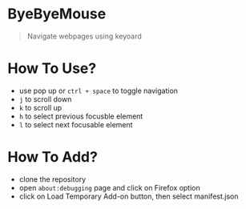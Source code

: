 # ByeByeMouse
> Navigate webpages using keyoard

# How To Use?
- use pop up or `ctrl + space` to toggle navigation
- `j` to scroll down
- `k` to scroll up
- `h` to select previous focusble element
- `l` to select next focusable element

# How To Add?
- clone the repository
- open `about:debugging` page and click on Firefox option
- click on Load Temporary Add-on button, then select manifest.json

